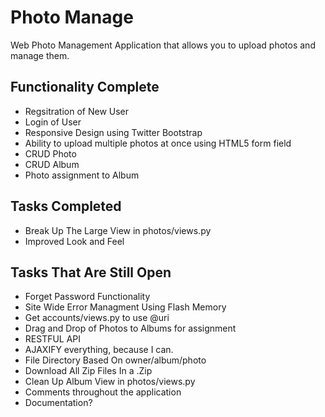 Photo Manage
===========

Web Photo Management Application that allows you to upload photos and manage them.


Functionality Complete
--------

* Regsitration of New User
* Login of User
* Responsive Design using Twitter Bootstrap
* Ability to upload multiple photos at once using HTML5 form field
* CRUD Photo
* CRUD Album
* Photo assignment to Album

Tasks Completed
--------
* Break Up The Large View in photos/views.py
* Improved Look and Feel

Tasks That Are Still Open
--------

* Forget Password Functionality
* Site Wide Error Managment Using Flash Memory
* Get accounts/views.py to use @uri
* Drag and Drop of Photos to Albums for assignment
* RESTFUL API
* AJAXIFY everything, because I can.
* File Directory Based On owner/album/photo
* Download All Zip Files In a .Zip
* Clean Up Album View in photos/views.py
* Comments throughout the application
* Documentation?
